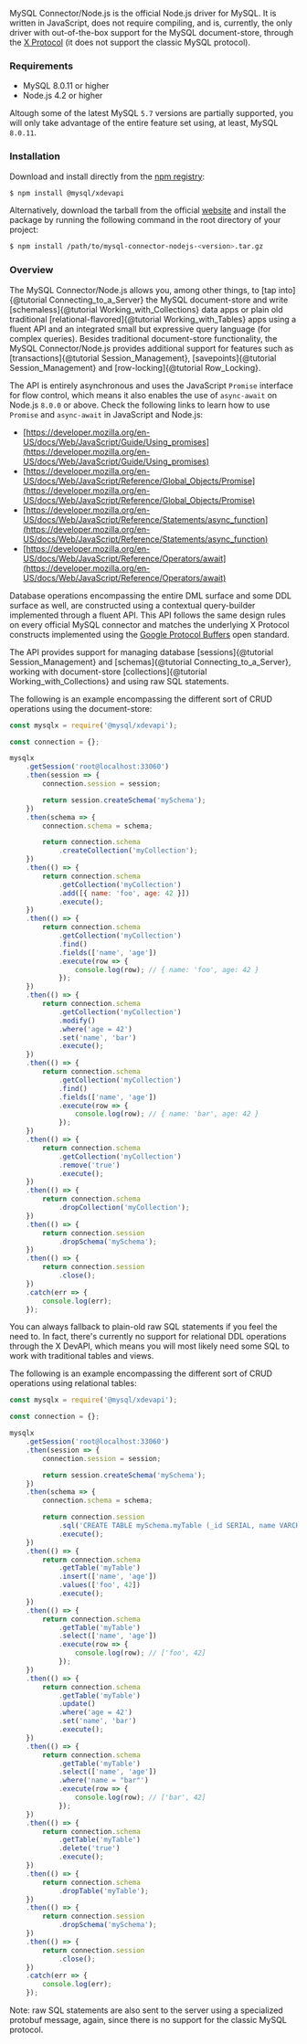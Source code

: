 MySQL Connector/Node.js is the official Node.js driver for MySQL. It is written in JavaScript, does not require compiling, and is, currently, the only driver with out-of-the-box support for the MySQL document-store, through the [X Protocol](https://dev.mysql.com/doc/refman/8.0/en/document-store.html) (it does not support the classic MySQL protocol).

### Requirements

 * MySQL 8.0.11 or higher
 * Node.js 4.2 or higher

Altough some of the latest MySQL `5.7` versions are partially supported, you will only take advantage of the entire feature set using, at least, MySQL `8.0.11`.

### Installation

Download and install directly from the [npm registry](https://www.npmjs.com/package/@mysql/xdevapi):

```sh
$ npm install @mysql/xdevapi
```

Alternatively, download the tarball from the official [website](https://dev.mysql.com/downloads/connector/nodejs/) and install the package by running the following command in the root directory of your project:

```sh
$ npm install /path/to/mysql-connector-nodejs-<version>.tar.gz
```

### Overview

The MySQL Connector/Node.js allows you, among other things, to [tap into]{@tutorial Connecting_to_a_Server} the MySQL document-store and write [schemaless]{@tutorial Working_with_Collections} data apps or plain old traditional [relational-flavored]{@tutorial Working_with_Tables} apps using a fluent API and an integrated small but expressive query language (for complex queries). Besides traditional document-store functionality, the MySQL Connector/Node.js provides additional support for features such as [transactions]{@tutorial Session_Management}, [savepoints]{@tutorial Session_Management} and [row-locking]{@tutorial Row_Locking}.

The API is entirely asynchronous and uses the JavaScript `Promise` interface for flow control, which means it also enables the use of `async-await` on Node.js `8.0.0` or above. Check the following links to learn how to use `Promise` and `async-await` in JavaScript and Node.js:

- [https://developer.mozilla.org/en-US/docs/Web/JavaScript/Guide/Using_promises](https://developer.mozilla.org/en-US/docs/Web/JavaScript/Guide/Using_promises)
- [https://developer.mozilla.org/en-US/docs/Web/JavaScript/Reference/Global_Objects/Promise](https://developer.mozilla.org/en-US/docs/Web/JavaScript/Reference/Global_Objects/Promise)
- [https://developer.mozilla.org/en-US/docs/Web/JavaScript/Reference/Statements/async_function](https://developer.mozilla.org/en-US/docs/Web/JavaScript/Reference/Statements/async_function)
- [https://developer.mozilla.org/en-US/docs/Web/JavaScript/Reference/Operators/await](https://developer.mozilla.org/en-US/docs/Web/JavaScript/Reference/Operators/await)

Database operations encompassing the entire DML surface and some DDL surface as well, are constructed using a contextual query-builder implemented through a fluent API. This API follows the same design rules on every official MySQL connector and matches the underlying X Protocol constructs implemented using the [Google Protocol Buffers](https://developers.google.com/protocol-buffers/) open standard.

The API provides support for managing database [sessions]{@tutorial Session_Management} and [schemas]{@tutorial Connecting_to_a_Server}, working with document-store [collections]{@tutorial Working_with_Collections} and using raw SQL statements.

The following is an example encompassing the different sort of CRUD operations using the document-store:

```js
const mysqlx = require('@mysql/xdevapi');

const connection = {};

mysqlx
    .getSession('root@localhost:33060')
    .then(session => {
        connection.session = session;

        return session.createSchema('mySchema');
    })
    .then(schema => {
        connection.schema = schema;

        return connection.schema
            .createCollection('myCollection');
    })
    .then(() => {
        return connection.schema
            .getCollection('myCollection')
            .add([{ name: 'foo', age: 42 }])
            .execute();
    })
    .then(() => {
        return connection.schema
            .getCollection('myCollection')
            .find()
            .fields(['name', 'age'])
            .execute(row => {
                console.log(row); // { name: 'foo', age: 42 }
            });
    })
    .then(() => {
        return connection.schema
            .getCollection('myCollection')
            .modify()
            .where('age = 42')
            .set('name', 'bar')
            .execute();
    })
    .then(() => {
        return connection.schema
            .getCollection('myCollection')
            .find()
            .fields(['name', 'age'])
            .execute(row => {
                console.log(row); // { name: 'bar', age: 42 }
            });
    })
    .then(() => {
        return connection.schema
            .getCollection('myCollection')
            .remove('true')
            .execute();
    })
    .then(() => {
        return connection.schema
            .dropCollection('myCollection');
    })
    .then(() => {
        return connection.session
            .dropSchema('mySchema');
    })
    .then(() => {
        return connection.session
            .close();
    })
    .catch(err => {
        console.log(err);
    });
```

You can always fallback to plain-old raw SQL statements if you feel the need to. In fact, there's currently no support for relational DDL operations through the X DevAPI, which means you will most likely need some SQL to work with traditional tables and views.

The following is an example encompassing the different sort of CRUD operations using relational tables:

```js
const mysqlx = require('@mysql/xdevapi');

const connection = {};

mysqlx
    .getSession('root@localhost:33060')
    .then(session => {
        connection.session = session;

        return session.createSchema('mySchema');
    })
    .then(schema => {
        connection.schema = schema;

        return connection.session
            .sql('CREATE TABLE mySchema.myTable (_id SERIAL, name VARCHAR(3), age TINYINT)')
            .execute();
    })
    .then(() => {
        return connection.schema
            .getTable('myTable')
            .insert(['name', 'age'])
            .values(['foo', 42])
            .execute();
    })
    .then(() => {
        return connection.schema
            .getTable('myTable')
            .select(['name', 'age'])
            .execute(row => {
                console.log(row); // ['foo', 42]
            });
    })
    .then(() => {
        return connection.schema
            .getTable('myTable')
            .update()
            .where('age = 42')
            .set('name', 'bar')
            .execute();
    })
    .then(() => {
        return connection.schema
            .getTable('myTable')
            .select(['name', 'age'])
            .where('name = "bar"')
            .execute(row => {
                console.log(row); // ['bar', 42]
            });
    })
    .then(() => {
        return connection.schema
            .getTable('myTable')
            .delete('true')
            .execute();
    })
    .then(() => {
        return connection.schema
            .dropTable('myTable');
    })
    .then(() => {
        return connection.session
            .dropSchema('mySchema');
    })
    .then(() => {
        return connection.session
            .close();
    })
    .catch(err => {
        console.log(err);
    });
```

Note: raw SQL statements are also sent to the server using a specialized protobuf message, again, since there is no support for the classic MySQL protocol.
